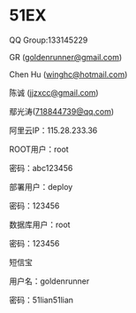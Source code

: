 51EX
====

QQ Group:133145229

GR (goldenrunner@gmail.com) 

Chen Hu (winghc@hotmail.com)

陈诚 (jjzxcc@gmail.com)

鄢光涛(718844739@qq.com)

阿里云IP：115.28.233.36

ROOT用户：root

密码：abc123456

部署用户：deploy

密码：123456

数据库用户：root

密码：123456

短信宝

用户名：goldenrunner

密码：51lian51lian
